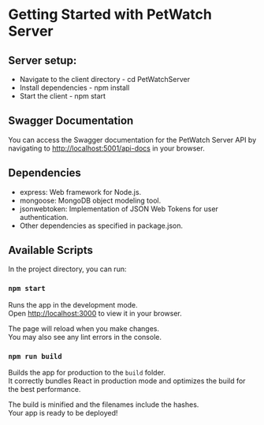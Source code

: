 # Getting Started with PetWatch Server
## Server setup:
- Navigate to the client directory - cd PetWatchServer
- Install dependencies - npm install
- Start the client - npm start

## Swagger Documentation
You can access the Swagger documentation for the PetWatch Server API by navigating to [http://localhost:5001/api-docs](http://localhost:5001/api-docs) in your browser.

## Dependencies
- express: Web framework for Node.js.
- mongoose: MongoDB object modeling tool.
- jsonwebtoken: Implementation of JSON Web Tokens for user authentication.
- Other dependencies as specified in package.json.
## Available Scripts

In the project directory, you can run:

### `npm start`

Runs the app in the development mode.\
Open [http://localhost:3000](http://localhost:3000) to view it in your browser.

The page will reload when you make changes.\
You may also see any lint errors in the console.

### `npm run build`

Builds the app for production to the `build` folder.\
It correctly bundles React in production mode and optimizes the build for the best performance.

The build is minified and the filenames include the hashes.\
Your app is ready to be deployed!